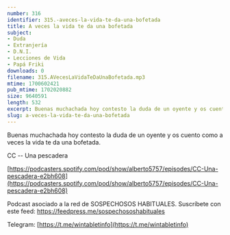 ```yaml
---
number: 316
identifier: 315.-aveces-la-vida-te-da-una-bofetada
title: A veces la vida te da una bofetada
subject:
- Duda
- Extranjería
- D.N.I.
- Lecciones de Vida
- Papá Friki
downloads: 0
filename: 315.AVecesLaVidaTeDaUnaBofetada.mp3
mtime: 1700602421
pub_mtime: 1702020882
size: 9640591
length: 532
excerpt: Buenas muchachada hoy contesto la duda de un oyente y os cuento un palo de esos que a veces te da la vida.
slug: a-veces-la-vida-te-da-una-bofetada
---
```

Buenas muchachada hoy contesto la duda de un oyente y os cuento como a veces la vida te da una bofetada.

CC -- Una pescadera

[https://podcasters.spotify.com/pod/show/alberto5757/episodes/CC-Una-pescadera-e2bh608](https://podcasters.spotify.com/pod/show/alberto5757/episodes/CC-Una-pescadera-e2bh608)  

Podcast asociado a la red de SOSPECHOSOS HABITUALES. Suscríbete con este feed: https://feedpress.me/sospechososhabituales

Telegram: [https://t.me/wintabletinfo](https://t.me/wintabletinfo)